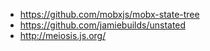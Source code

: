 - https://github.com/mobxjs/mobx-state-tree
- https://github.com/jamiebuilds/unstated
- http://meiosis.js.org/